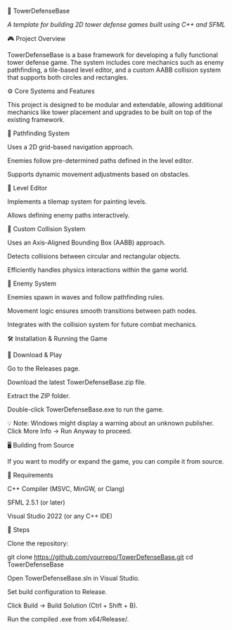 🏰 TowerDefenseBase

*A template for building 2D tower defense games built using C++ and SFML*

🎮 Project Overview

TowerDefenseBase is a base framework for developing a fully functional tower defense game. The system includes core mechanics such as enemy pathfinding, a tile-based level editor, and a custom AABB collision system that supports both circles and rectangles.

⚙️ Core Systems and Features

This project is designed to be modular and extendable, allowing additional mechanics like tower placement and upgrades to be built on top of the existing framework.

🔸 Pathfinding System

Uses a 2D grid-based navigation approach.

Enemies follow pre-determined paths defined in the level editor.

Supports dynamic movement adjustments based on obstacles.

🔸 Level Editor

Implements a tilemap system for painting levels.

Allows defining enemy paths interactively.

🔸 Custom Collision System

Uses an Axis-Aligned Bounding Box (AABB) approach.

Detects collisions between circular and rectangular objects.

Efficiently handles physics interactions within the game world.

🔸 Enemy System

Enemies spawn in waves and follow pathfinding rules.

Movement logic ensures smooth transitions between path nodes.

Integrates with the collision system for future combat mechanics.

🛠️ Installation & Running the Game

🔹 Download & Play

Go to the Releases page.

Download the latest TowerDefenseBase.zip file.

Extract the ZIP folder.

Double-click TowerDefenseBase.exe to run the game.

💡 Note: Windows might display a warning about an unknown publisher. Click More Info → Run Anyway to proceed.

🖥️ Building from Source

If you want to modify or expand the game, you can compile it from source.

🔹 Requirements

C++ Compiler (MSVC, MinGW, or Clang)

SFML 2.5.1 (or later)

Visual Studio 2022 (or any C++ IDE)

🔹 Steps

Clone the repository:

git clone https://github.com/yourrepo/TowerDefenseBase.git
cd TowerDefenseBase

Open TowerDefenseBase.sln in Visual Studio.

Set build configuration to Release.

Click Build → Build Solution (Ctrl + Shift + B).

Run the compiled .exe from x64/Release/.

